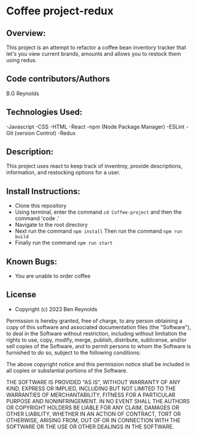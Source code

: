 # Coffee project-redux
## Overview:
This project is an attempt to refactor a coffee bean inventory tracker that let's you view current brands, amounts and allows you to restock them using redux.
## Code contributors/Authors
B.G Reynolds

## Technologies Used:

-Javascript
-CSS
-HTML
-React
-npm (Node Package Manager)
-ESLint
-Git (version Control)
-Redux

## Description:

This project uses react to keep track of inventroy, provide descriptions, information, and restocking options for a user.

## Install Instructions:

- Clone this repository
- Using terminal, enter the command `cd Coffee-project` and then the command 'code .'
- Navigate to the root directory
- Next run the command `npm install`
  Then run the command `npm run build`
- Finally run the command `npm run start`

## Known Bugs:
- You are unable to order coffee

## License
- Copyright (c) 2023 Ben Reynolds

Permission is hereby granted, free of charge, to any person obtaining a copy of this software and associated documentation files (the "Software"), to deal in the Software without restriction, including without limitation the rights to use, copy, modify, merge, publish, distribute, sublicense, and/or sell copies of the Software, and to permit persons to whom the Software is furnished to do so, subject to the following conditions:

The above copyright notice and this permission notice shall be included in all copies or substantial portions of the Software.

THE SOFTWARE IS PROVIDED "AS IS", WITHOUT WARRANTY OF ANY KIND, EXPRESS OR IMPLIED, INCLUDING BUT NOT LIMITED TO THE WARRANTIES OF MERCHANTABILITY, FITNESS FOR A PARTICULAR PURPOSE AND NONINFRINGEMENT. IN NO EVENT SHALL THE AUTHORS OR COPYRIGHT HOLDERS BE LIABLE FOR ANY CLAIM, DAMAGES OR OTHER LIABILITY, WHETHER IN AN ACTION OF CONTRACT, TORT OR OTHERWISE, ARISING FROM, OUT OF OR IN CONNECTION WITH THE SOFTWARE OR THE USE OR OTHER DEALINGS IN THE SOFTWARE.

